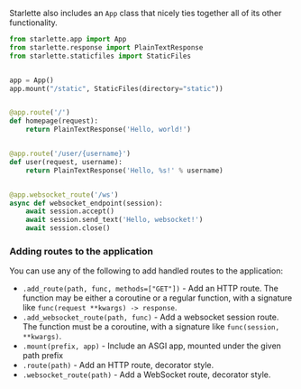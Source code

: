 Starlette also includes an `App` class that nicely ties together all of
its other functionality.

```python
from starlette.app import App
from starlette.response import PlainTextResponse
from starlette.staticfiles import StaticFiles


app = App()
app.mount("/static", StaticFiles(directory="static"))


@app.route('/')
def homepage(request):
    return PlainTextResponse('Hello, world!')


@app.route('/user/{username}')
def user(request, username):
    return PlainTextResponse('Hello, %s!' % username)


@app.websocket_route('/ws')
async def websocket_endpoint(session):
    await session.accept()
    await session.send_text('Hello, websocket!')
    await session.close()
```

### Adding routes to the application

You can use any of the following to add handled routes to the application:

* `.add_route(path, func, methods=["GET"])` - Add an HTTP route. The function may be either a coroutine or a regular function, with a signature like `func(request **kwargs) -> response`.
* `.add_websocket_route(path, func)` - Add a websocket session route. The function must be a coroutine, with a signature like `func(session, **kwargs)`.
* `.mount(prefix, app)` - Include an ASGI app, mounted under the given path prefix
* `.route(path)` - Add an HTTP route, decorator style.
* `.websocket_route(path)` - Add a WebSocket route, decorator style.
